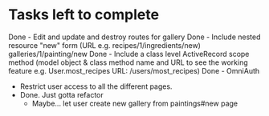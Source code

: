 # Tasks left to complete

Done - Edit and update and destroy routes for gallery
Done - Include nested resource "new" form (URL e.g. recipes/1/ingredients/new)
  galleries/1/painting/new
Done - Include a class level ActiveRecord scope method (model object & class method name and URL to see the working feature e.g. User.most_recipes URL: /users/most_recipes)
Done - OmniAuth

- Restrict user access to all the different pages.
- Done. Just gotta refactor
  - Maybe... let user create new gallery from paintings#new page